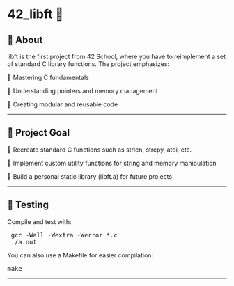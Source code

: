 # 42_libft 🚀

## 📝 About

libft is the first project from 42 School, where you have to reimplement a set of standard C library functions.
The project emphasizes:

🔹 Mastering C fundamentals

🔹 Understanding pointers and memory management

🔹 Creating modular and reusable code

---

## 🎯 Project Goal

🔹 Recreate standard C functions such as strlen, strcpy, atoi, etc.

🔹 Implement custom utility functions for string and memory manipulation

🔹 Build a personal static library (libft.a) for future projects

---

## 🧪 Testing

Compile and test with:

<pre> gcc -Wall -Wextra -Werror *.c
 ./a.out </pre>



You can also use a Makefile for easier compilation:

<pre>make </pre>

---
